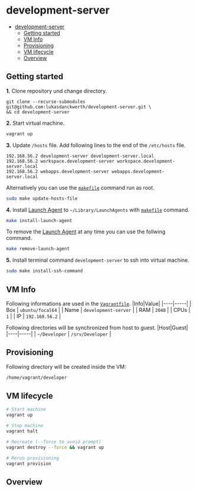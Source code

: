 # development-server

- [development-server](#development-server)
  - [Getting started](#getting-started)
  - [VM Info](#vm-info)
  - [Provisioning](#provisioning)
  - [VM lifecycle](#vm-lifecycle)
  - [Overview](#overview)

## Getting started

**1.** Clone repository und change directory.

```
git clone --recurse-submodules git@github.com:lukasdanckwerth/development-server.git \
&& cd development-server
```

**2.** Start virtual machine.

```bash
vagrant up
```

**3.** Update `/hosts` file. Add following lines to the end of the `/etc/hosts` file.

```hosts
192.168.56.2 development-server development-server.local
192.168.56.2 workspace.development-server workspace.development-server.local
192.168.56.2 webapps.development-server webapps.development-server.local
```

Alternatively you can use the [`makefile`](makefile) command run as root.

```bash
sudo make update-hosts-file
```

**4.** Install [Launch Agent](launch-agend.plist) to `~/Library/LaunchAgents` with [`makefile`](makefile) command.

```bash
make install-launch-agent
```

To remove the [Launch Agent](launch-agend.plist) at any time you can use the follwing command.

```bash
make remove-launch-agent
```

**5.** Install terminal command `development-server` to ssh into virtual machine.

```bash
sudo make install-ssh-command
```

## VM Info

Following informations are used in the [`Vagrantfile`](Vagrantfile).
|Info|Value|
|----|-----|
| Box | `ubuntu/focal64` |
| Name | `development-server` |
| RAM | `2048` |
| CPUs | `1` |
| IP | `192.168.56.2` |

Following directories will be synchronized from host to guest.
|Host|Guest|
|----|-----|
| `~/Developer` | `/srv/Developer` |

## Provisioning

Following directory will be created inside the VM:

```bash
/home/vagrant/developer
```

## VM lifecycle

```bash
# Start machine
vagrant up

# Stop machine
vagrant halt

# Recreate (--force to avoid prompt)
vagrant destroy --force && vagrant up

# Rerun provisioning
vagrant provision
```

## Overview
